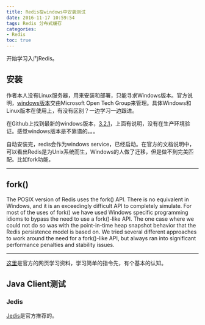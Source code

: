 ```yaml
---
title: Redis在windows中安装测试
date: 2016-11-17 10:59:54
tags: Redis 分布式缓存
categories:
- Redis
toc: true
---
```


开始学习入门Redis。

## 安装
作者本人没有Linux服务器，用来安装和部署，只能寻求Windows版本。官方说明，[windows版本](https://github.com/MSOpenTech/redis)交由Microsoft Open Tech Group来管理。具体Windows和Linux版本在使用上，有没有区别？一边学习一边跟进。

在Github上找到最新的windows版本，[3.2.1](https://github.com/MSOpenTech/redis/releases)，上面有说明，没有在生产环境验证。感觉windows版本是不靠谱的。。。

自动安装完，redis会作为windows service，已经启动。在官方的文档说明中，可以看出Redis是为Unix系统而生，Windows的人做了迁移，但是做不到完美匹配。比如fork功能，
***
fork()
------

The POSIX version of Redis uses the fork() API. There is no equivalent in Windows, and it is an exceedingly difficult API to completely simulate. For most of the uses of fork() we have used Windows specific programming idioms to bypass the need to use a fork()-like API. The one case where we could not do so was with the point-in-time heap snapshot behavior that the Redis persistence model is based on. We tried several different approaches to work around the need for a fork()-like API, but always ran into significant performance penalties and stability issues.
***

[这里](http://try.redis.io/)是官方的网页学习资料，学习简单的指令先，有个基本的认知。

## Java Client测试

### Jedis
[Jedis](https://github.com/xetorthio/jedis)是官方推荐的。

